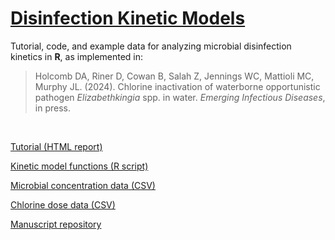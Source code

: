 # [Disinfection Kinetic Models](https://cdcgov.github.io/WDPB_EMEL/manuscripts/elizabethkingia/)

Tutorial, code, and example data for analyzing microbial disinfection kinetics in **R**, as implemented in:

> Holcomb DA, Riner D, Cowan B, Salah Z, Jennings WC, Mattioli MC, Murphy JL. (2024). Chlorine inactivation of waterborne opportunistic pathogen *Elizabethkingia* spp. in water. *Emerging Infectious Diseases*, in press.

<br />

[Tutorial (HTML report)](kinetics_tutorial.html)

[Kinetic model functions (R script)](kinetics_functions.R)

[Microbial concentration data (CSV)](ek_survival.csv)

[Chlorine dose data (CSV)](chlorine_dose.csv)

[Manuscript repository](https://github.com/CDCgov/WDPB_EMEL/tree/main/manuscripts/elizabethkingia)
